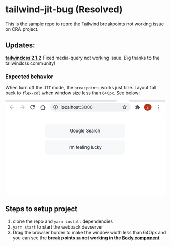 # tailwind-jit-bug (Resolved)
This is the sample repo to repro the Tailwind breakpoints not working issue on CRA project.

## Updates:

**[tailwindcss 2.1.2](https://github.com/tailwindlabs/tailwindcss/releases/tag/v2.1.2)** Fixed media-query not working issue. Big thanks to the tailwindcss community!
### Expected behavior

When turn off the `JIT` mode, the `breakpoints` works just fine. Layout fall back to `flex-col` when window size less than `640px`. See below:

![normal](./pics/normal.png)

## Steps to setup project

1. clone the repo and `yarn install` dependencies
2. `yarn start` to start the webpack devserver
3. Drag the browser border to make the window width less than 640px and you can see the **break points `sm` not working in the [Body component](https://github.com/wonderfulxue/tailwind-jit-bug/blob/main/src/components/Body.jsx)**




